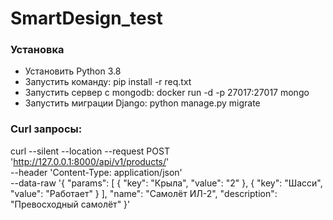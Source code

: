 # SmartDesign_test
### Установка
- Установить Python 3.8
- Запустить команду: pip install -r req.txt
- Запустить сервер с mongodb: docker run -d -p 27017:27017 mongo
- Запустить миграции Django: python manage.py migrate
### Curl запросы:
curl --silent --location --request POST 'http://127.0.0.1:8000/api/v1/products/' \
--header 'Content-Type: application/json' \
--data-raw '{
    "params": [
        {
            "key": "Крыла",
            "value": "2"
        },
        {
            "key": "Шасси",
            "value": "Работает"
        }
    ],
    "name": "Самолёт ИЛ-2",
    "description": "Превосходный самолёт"
}'
